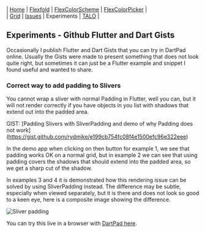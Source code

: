 | [Home](README)   | [Flexfold](flexfold) | [FlexColorScheme](colorscheme) | [FlexColorPicker](colorpicker) |  
| [Grid](gridview) | [Issues](issues)     | Experiments                    | [TALO](talo)                   |

## Experiments - Github Flutter and Dart Gists

Occasionally I publish Flutter and Dart Gists that you can try in DartPad online. Usually the Gists were made
to present something that does not look quite right, but sometimes it can just be a Flutter example and snippet 
I found useful and wanted to share.

### Correct way to add padding to Slivers

You cannot wrap a sliver with normal Padding in Flutter, well you can, but it will not render correctly if
you have objects in you list with shadows that extend out into the padded area.

GIST: [Padding Slivers with SliverPadding and demo of why Padding does not work]
(https://gist.github.com/rydmike/e199cb754fc08f4e1500efc96e322eee)

In the demo app when clicking on then button for example 1, we see that padding works OK on a normal grid, 
but in example 2 we can see that using padding covers the shadows that should extend into the padded area,
so we get a sharp cut of the shadow.

In examples 3 and 4 it is demonstrated how this rendering issue can be solved by using SliverPadding instead.
The difference may be subtle, especially when viewed separately, but it is there and does not look so good to a 
keen eye, here is a composite image showing the difference.

<img src="https://rydmike.com/assets/sliverpadding.png?raw=true" alt="Sliver padding"/>


You can try this live in a browser with [DartPad here](https://www.dartpad.dev/e199cb754fc08f4e1500efc96e322eee?).
